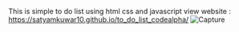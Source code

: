 This is simple to do list using html css and javascript
view website : https://satyamkuwar10.github.io/to_do_list_codealpha/
![Capture](https://github.com/user-attachments/assets/1335b99d-e5b1-406b-a093-af69e553d0dc)
